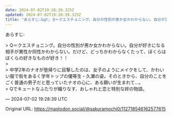 ```yaml
---
date: 2024-07-02T19:28:39.325Z
updated: 2024-07-02T19:28:39.325Z
title: "あらすじ:&gt; Q＝クエスチョニング。自分の性別が男か女かわからない。自分が[...]"
---
```


<p>あらすじ:</p><p>&gt; Q＝クエスチョニング。自分の性別が男か女かわからない。自分が好きになる相手が異性か同性かわからない。だけど、どっちかわからなくたって、ぼくらはぼくらの好きなものが好き！！<br />&gt; <br />&gt; 中学2年のナオが塾帰りに目撃したのは、女子のようにメイクをして、かわいい服で街をあるく学年トップの優等生・久瀬の姿。そのときから、自分のことをごく普通の男子だと思っていたナオの心に、ある願いが生まれて…。<br />&gt; Qでキュートなふたりが織りなす、おしゃれと恋と特別な絆の物語。</p>

&mdash; 2024-07-02 19:28:39 UTC

Original URL: https://mastodon.social/@sakuramochi0/112718546162577615
